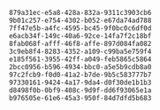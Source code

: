 
                879a31ec-e5a8-428a-832a-9311c3903cb6
                9b01c257-e754-4302-b052-e67da74ad788
                7ff47e5b-a4fc-4595-bc45-9f0bc0c6df0d
                e6acb34f-149c-40a6-92ce-14fa7f2c18bf
                8fab068f-afff-46f8-affe-897d084fa082
                3c9eb8f4-8283-4352-a109-c99ba5e759f4
                e185f561-3955-42ff-a049-feb5865c5864
                2bcc0956-b596-4934-bbc0-a5e5b9cdb8a0
                97c2fcb9-f0d0-41a2-b7de-9b5c583777b7
                97330161-9424-4a17-9da4-d0f30de1b1b3
                d8498f0b-0bf9-408c-9d9f-dd6f93065e1a
                b976505e-61e6-45a3-950f-84d7dfd5b683
                